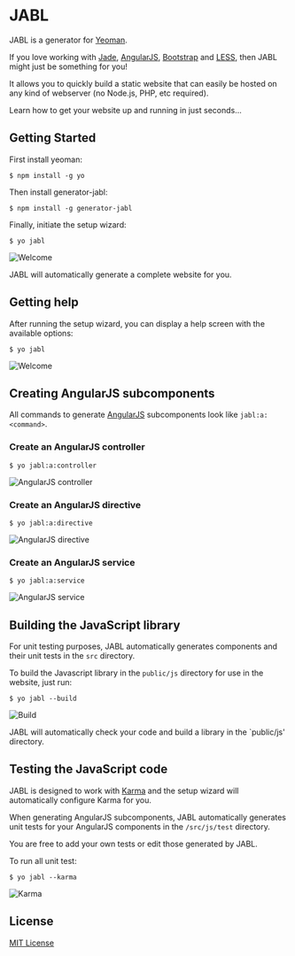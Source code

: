 # JABL

JABL is a generator for [Yeoman](http://yeoman.io).

If you love working with [Jade](http://jade-lang.com), [AngularJS](http://www.angularjs.org), [Bootstrap](http://getbootstrap.com) and [LESS](http://lesscss.org), then JABL might just be something for you!

It allows you to quickly build a static website that can easily be hosted on any kind of webserver (no Node.js, PHP, etc required).

Learn how to get your website up and running in just seconds...

## Getting Started

First install yeoman:

    $ npm install -g yo

Then install generator-jabl:

    $ npm install -g generator-jabl

Finally, initiate the setup wizard:

    $ yo jabl

![Welcome](http://jvandemo.github.io/generator-jabl/images/screenshots/setup.png)

JABL will automatically generate a complete website for you.
    
## Getting help

After running the setup wizard, you can display a help screen with the available options:

    $ yo jabl

![Welcome](http://jvandemo.github.io/generator-jabl/images/screenshots/help.png)

## Creating AngularJS subcomponents

All commands to generate [AngularJS](http://www.angularjs.org) subcomponents look like `jabl:a:<command>`.

### Create an AngularJS controller

    $ yo jabl:a:controller
    
![AngularJS controller](http://jvandemo.github.io/generator-jabl/images/screenshots/a-controller.png)

### Create an AngularJS directive

    $ yo jabl:a:directive
    
![AngularJS directive](http://jvandemo.github.io/generator-jabl/images/screenshots/a-directive.png)

### Create an AngularJS service

    $ yo jabl:a:service
    
![AngularJS service](http://jvandemo.github.io/generator-jabl/images/screenshots/a-service.png)

## Building the JavaScript library

For unit testing purposes, JABL automatically generates components and their unit tests in the `src` directory.

To build the Javascript library in the `public/js` directory for use in the website, just run:

    $ yo jabl --build
    
![Build](http://jvandemo.github.io/generator-jabl/images/screenshots/build.png)

JABL will automatically check your code and build a library in the `public/js' directory.
    
## Testing the JavaScript code

JABL is designed to work with [Karma](http://karma-runner.github.io/) and the setup wizard will automatically configure Karma for you.

When generating AngularJS subcomponents, JABL automatically generates unit tests for your AngularJS components in the `/src/js/test` directory.

You are free to add your own tests or edit those generated by JABL.

To run all unit test:

    $ yo jabl --karma
    
![Karma](http://jvandemo.github.io/generator-jabl/images/screenshots/karma.png)

## License

[MIT License](http://en.wikipedia.org/wiki/MIT_License)
